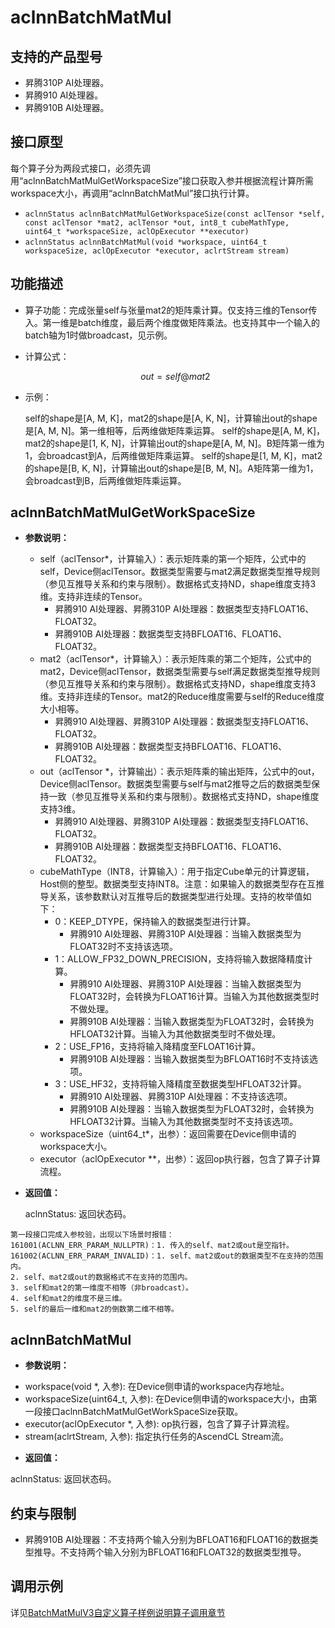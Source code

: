 # aclnnBatchMatMul

## 支持的产品型号

- 昇腾310P AI处理器。
- 昇腾910 AI处理器。
- 昇腾910B AI处理器。

## 接口原型

每个算子分为两段式接口，必须先调用“aclnnBatchMatMulGetWorkspaceSize”接口获取入参并根据流程计算所需workspace大小，再调用“aclnnBatchMatMul”接口执行计算。

- `aclnnStatus aclnnBatchMatMulGetWorkspaceSize(const aclTensor *self, const aclTensor *mat2, aclTensor *out, int8_t cubeMathType, uint64_t *workspaceSize, aclOpExecutor **executor)`
- `aclnnStatus aclnnBatchMatMul(void *workspace, uint64_t workspaceSize, aclOpExecutor *executor, aclrtStream stream)`

## 功能描述

- 算子功能：完成张量self与张量mat2的矩阵乘计算。仅支持三维的Tensor传入。第一维是batch维度，最后两个维度做矩阵乘法。也支持其中一个输入的batch轴为1时做broadcast，见示例。

- 计算公式：

  $$
  out = self@mat2
  $$

- 示例：

  self的shape是[A, M, K]，mat2的shape是[A, K, N]，计算输出out的shape是[A, M, N]。第一维相等，后两维做矩阵乘运算。
  self的shape是[A, M, K]，mat2的shape是[1, K, N]，计算输出out的shape是[A, M, N]。B矩阵第一维为1，会broadcast到A，后两维做矩阵乘运算。
  self的shape是[1, M, K]，mat2的shape是[B, K, N]，计算输出out的shape是[B, M, N]。A矩阵第一维为1，会broadcast到B，后两维做矩阵乘运算。

## aclnnBatchMatMulGetWorkSpaceSize

- **参数说明：**
  - self（aclTensor*，计算输入）：表示矩阵乘的第一个矩阵，公式中的self，Device侧aclTensor。数据类型需要与mat2满足数据类型推导规则（参见互推导关系和约束与限制）。数据格式支持ND，shape维度支持3维。支持非连续的Tensor。
    - 昇腾910 AI处理器、昇腾310P AI处理器：数据类型支持FLOAT16、FLOAT32。
    - 昇腾910B AI处理器：数据类型支持BFLOAT16、FLOAT16、FLOAT32。
  - mat2（aclTensor*，计算输入）：表示矩阵乘的第二个矩阵，公式中的mat2，Device侧aclTensor，数据类型需要与self满足数据类型推导规则（参见互推导关系和约束与限制）。数据格式支持ND，shape维度支持3维。支持非连续的Tensor。mat2的Reduce维度需要与self的Reduce维度大小相等。
    - 昇腾910 AI处理器、昇腾310P AI处理器：数据类型支持FLOAT16、FLOAT32。
    - 昇腾910B AI处理器：数据类型支持BFLOAT16、FLOAT16、FLOAT32。
  - out（aclTensor *，计算输出）：表示矩阵乘的输出矩阵，公式中的out，Device侧aclTensor。数据类型需要与self与mat2推导之后的数据类型保持一致（参见互推导关系和约束与限制）。数据格式支持ND，shape维度支持3维。
    - 昇腾910 AI处理器、昇腾310P AI处理器：数据类型支持FLOAT16、FLOAT32。
    - 昇腾910B AI处理器：数据类型支持BFLOAT16、FLOAT16、FLOAT32。
  - cubeMathType（INT8，计算输入）：用于指定Cube单元的计算逻辑，Host侧的整型。数据类型支持INT8。注意：如果输入的数据类型存在互推导关系，该参数默认对互推导后的数据类型进行处理。支持的枚举值如下：
    * 0：KEEP_DTYPE，保持输入的数据类型进行计算。
      * 昇腾910 AI处理器、昇腾310P AI处理器：当输入数据类型为FLOAT32时不支持该选项。
    * 1：ALLOW_FP32_DOWN_PRECISION，支持将输入数据降精度计算。
      * 昇腾910 AI处理器、昇腾310P AI处理器：当输入数据类型为FLOAT32时，会转换为FLOAT16计算。当输入为其他数据类型时不做处理。
      * 昇腾910B AI处理器：当输入数据类型为FLOAT32时，会转换为HFLOAT32计算。当输入为其他数据类型时不做处理。
    * 2：USE_FP16，支持将输入降精度至FLOAT16计算。
      * 昇腾910B AI处理器：当输入数据类型为BFLOAT16时不支持该选项。
    * 3：USE_HF32，支持将输入降精度至数据类型HFLOAT32计算。
      * 昇腾910 AI处理器、昇腾310P AI处理器：不支持该选项。
      * 昇腾910B AI处理器：当输入数据类型为FLOAT32时，会转换为HFLOAT32计算。当输入为其他数据类型时不支持该选项。
  - workspaceSize（uint64_t*，出参）：返回需要在Device侧申请的workspace大小。
  - executor（aclOpExecutor **，出参）：返回op执行器，包含了算子计算流程。

- **返回值：**

  aclnnStatus: 返回状态码。

```
第一段接口完成入参校验，出现以下场景时报错：
161001(ACLNN_ERR_PARAM_NULLPTR)：1. 传入的self、mat2或out是空指针。
161002(ACLNN_ERR_PARAM_INVALID)：1. self、mat2或out的数据类型不在支持的范围内。
2. self、mat2或out的数据格式不在支持的范围内。
3. self和mat2的第一维度不相等（非broadcast）。
4. self和mat2的维度不是三维。
5. self的最后一维和mat2的倒数第二维不相等。
```


## aclnnBatchMatMul

- **参数说明：**
* workspace(void \*, 入参): 在Device侧申请的workspace内存地址。
* workspaceSize(uint64_t, 入参): 在Device侧申请的workspace大小，由第一段接口aclnnBatchMatMulGetWorkSpaceSize获取。
* executor(aclOpExecutor \*, 入参): op执行器，包含了算子计算流程。
* stream(aclrtStream, 入参): 指定执行任务的AscendCL Stream流。

- **返回值：**

aclnnStatus: 返回状态码。

## 约束与限制
- 昇腾910B AI处理器：不支持两个输入分别为BFLOAT16和FLOAT16的数据类型推导。不支持两个输入分别为BFLOAT16和FLOAT32的数据类型推导。

## 调用示例
详见[BatchMatMulV3自定义算子样例说明算子调用章节](../README.md#算子调用)

